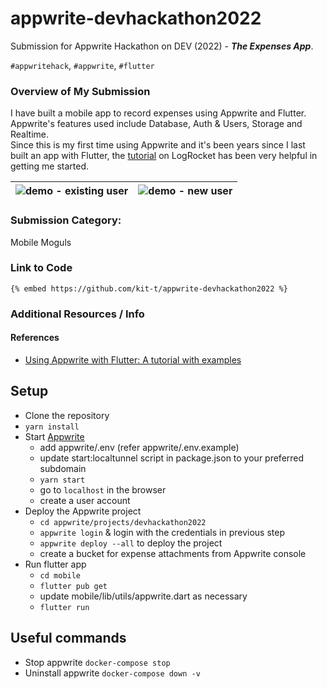 # appwrite-devhackathon2022
Submission for Appwrite Hackathon on DEV (2022) - ***The Expenses App***.

`#appwritehack`, `#appwrite`, `#flutter`

### Overview of My Submission
I have built a mobile app to record expenses using Appwrite and Flutter. Appwrite's features used include Database, Auth & Users, Storage and Realtime.  
Since this is my first time using Appwrite and it's been years since I last built an app with Flutter, the [tutorial](https://blog.logrocket.com/appwrite-flutter-tutorial-with-examples/) on LogRocket has been very helpful in getting me started.   

![demo - existing user](https://user-images.githubusercontent.com/45528516/167383259-0ed099d2-6ee5-411d-b731-98183305b8bb.gif) | ![demo - new user](https://user-images.githubusercontent.com/45528516/167383323-99c53239-13ad-42cb-a906-5ac9d7c46791.gif) 
:--:|:--:


### Submission Category:

Mobile Moguls


### Link to Code

`{% embed https://github.com/kit-t/appwrite-devhackathon2022 %}`


### Additional Resources / Info
#### References
- [Using Appwrite with Flutter: A tutorial with examples](https://blog.logrocket.com/appwrite-flutter-tutorial-with-examples/)

## Setup
- Clone the repository
- `yarn install`
- Start [Appwrite](https://appwrite.io/docs/installation)
  - add appwrite/.env (refer appwrite/.env.example)
  - update start:localtunnel script in package.json to your preferred subdomain
  - `yarn start`
  - go to `localhost` in the browser
  - create a user account
- Deploy the Appwrite project
  - `cd appwrite/projects/devhackathon2022`
  - `appwrite login` & login with the credentials in previous step
  - `appwrite deploy --all` to deploy the project
  - create a bucket for expense attachments from Appwrite console
- Run flutter app
  - `cd mobile`
  - `flutter pub get`
  - update mobile/lib/utils/appwrite.dart as necessary
  - `flutter run`

## Useful commands
- Stop appwrite
  `docker-compose stop`
- Uninstall appwrite
  `docker-compose down -v`

